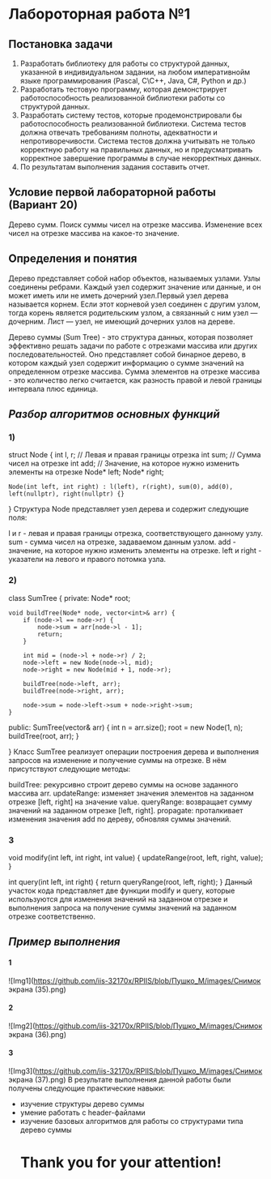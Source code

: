 # Лабороторная работа №1
##   Постановка задачи
1. Разработать библиотеку для работы со структурой данных, указанной в
индивидуальном задании, на любом императивнойм языке
программирования (Pascal, C\C++, Java, C#, Python и др.)
2. Разработать тестовую программу, которая демонстрирует
работоспособность реализованной библиотеки работы со структурой
данных.
3. Разработать систему тестов, которые продемонстрировали бы
работоспособность реализованной библиотеки. Система тестов должна
отвечать требованиям полноты, адекватности и непротиворечивости.
Система тестов должна учитывать не только корректную работу на
правильных данных, но и предусматривать корректное завершение
программы в случае некорректных данных.
4. По результатам выполнения задания составить отчет.
## Условие первой лабораторной работы (Вариант 20)
Дерево сумм. Поиск суммы чисел на отрезке массива. Изменение всех
чисел на отрезке массива на какое-то значение.
 ## Определения и понятия
  Дерево представляет собой набор объектов, называемых узлами. Узлы соединены ребрами. Каждый узел содержит значение или данные, и он может иметь или не иметь дочерний узел.Первый узел дерева называется корнем. Если этот корневой узел соединен с другим узлом, тогда корень является родительским узлом, а связанный с ним узел — дочерним. Лист — узел, не имеющий дочерних узлов на дереве.

  Дерево суммы (Sum Tree) - это структура данных, которая позволяет эффективно решать задачи по работе с отрезками массива или других последовательностей. Оно представляет собой бинарное дерево, в котором каждый узел содержит информацию о сумме значений на определенном отрезке массива. Сумма элементов на отрезке массива - это количество легко считается, как разность правой и левой границы интервала плюс единица.
  ##  *Разбор алгоритмов основных функций*
  ### 1)
   struct Node {
    int l, r;  // Левая и правая границы отрезка
    int sum;   // Сумма чисел на отрезке
    int add;   // Значение, на которое нужно изменить элементы на отрезке
    Node* left;
    Node* right;

    Node(int left, int right) : l(left), r(right), sum(0), add(0), left(nullptr), right(nullptr) {}
}
Структура Node представляет узел дерева и содержит следующие поля:

l и r - левая и правая границы отрезка, соответствующего данному узлу.
sum - сумма чисел на отрезке, задаваемом данным узлом.
add - значение, на которое нужно изменить элементы на отрезке.
left и right - указатели на левого и правого потомка узла.
### 2)
 class SumTree {
private:
    Node* root;

    void buildTree(Node* node, vector<int>& arr) {
        if (node->l == node->r) {
            node->sum = arr[node->l - 1];
            return;
        }

        int mid = (node->l + node->r) / 2;
        node->left = new Node(node->l, mid);
        node->right = new Node(mid + 1, node->r);

        buildTree(node->left, arr);
        buildTree(node->right, arr);

        node->sum = node->left->sum + node->right->sum;
    }

   

public:
    SumTree(vector<int>& arr) {
        int n = arr.size();
        root = new Node(1, n);
        buildTree(root, arr);
    }

}
Класс SumTree реализует операции построения дерева и выполнения запросов на изменение и получение суммы на отрезке. В нём присутствуют следующие методы:

buildTree: рекурсивно строит дерево суммы на основе заданного массива arr.
updateRange: изменяет значения элементов на заданном отрезке [left, right] на значение value.
queryRange: возвращает сумму значений на заданном отрезке [left, right].
propagate: проталкивает изменения значения add по дереву, обновляя суммы значений.
### 3
void modify(int left, int right, int value) {
updateRange(root, left, right, value);
}

int query(int left, int right) {
return queryRange(root, left, right);
} 
Данный участок кода представляет две функции modify и query, которые используются для изменения значений на заданном отрезке и выполнения запроса на получение суммы значений на заданном отрезке соответственно.

  ##  *Пример выполнения*
  #### 1
  ![Img1](https://github.com/iis-32170x/RPIIS/blob/Пушко_М/images/Снимок экрана (35).png)
  #### 2
  ![Img2](https://github.com/iis-32170x/RPIIS/blob/Пушко_М/images/Снимок экрана (36).png)
  #### 3
   ![Img3](https://github.com/iis-32170x/RPIIS/blob/Пушко_М/images/Снимок экрана (37).png)
  В результате выполнения данной работы были получены следующие практические навыки:

+ изучение структуры дерево суммы
+ умение работать с header-файлами
+ изучение базовых алгоритмов для работы со структурами типа дерево суммы
  # Thank you for your attention!
